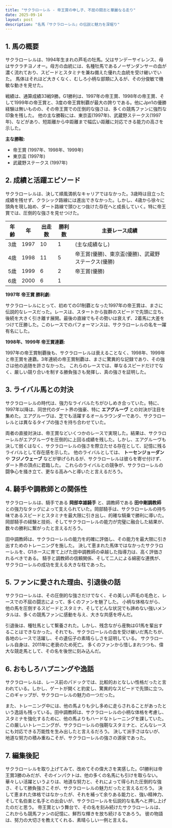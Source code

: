```yaml
---
title: "サクラローレル - 帝王賞の申し子、不屈の闘志と華麗なる走り"
date: 2025-09-14
layout: post
description: "名馬『サクラローレル』の伝説と魅力を深堀り"
---
```


## 1. 馬の概要

サクラローレルは、1994年生まれの芦毛の牡馬。父はサンデーサイレンス、母はサクラチヨノオー。母方の血統には、名種牡馬であるノーザンダンサーの血が濃く流れており、スピードとスタミナを兼ね備えた優れた血統を受け継いでいた。  馬体はそれほど大きくなく、むしろ小柄な部類に入るが、その分俊敏で機敏な動きを見せた。

戦績は、通算成績33戦9勝。G1勝利は、1997年の帝王賞、1998年の帝王賞、そして1999年の帝王賞と、3度の帝王賞制覇が最大の誇りである。他にJpn1の優勝経験は無いものの、その帝王賞での圧倒的な強さは、多くの競馬ファンに強烈な印象を残した。  他の主な勝鞍には、東京盃(1997年)、武蔵野ステークス(1997年)、などがあり、短距離から中距離まで幅広い距離に対応できる能力の高さを示した。

**主な勝鞍:**

* 帝王賞 (1997年、1998年、1999年)
* 東京盃 (1997年)
* 武蔵野ステークス (1997年)


## 2. 成績と活躍エピソード

サクラローレルは、決して順風満帆なキャリアではなかった。3歳時は目立った成績を残せず、クラシック路線には進出できなかった。しかし、4歳から徐々に頭角を現し始め、ダート路線で頭ひとつ抜けた存在へと成長していく。特に帝王賞では、圧倒的な強さを見せつけた。

| 年齢 | 年 | 出走数 | 勝利数 | 主要レース成績 |
|---|---|---|---|---|
| 3歳 | 1997 | 10 | 1 |  (主な成績なし) |
| 4歳 | 1998 | 11 | 5 | 帝王賞(優勝)、東京盃(優勝)、武蔵野ステークス(優勝) |
| 5歳 | 1999 | 6 | 2 | 帝王賞(優勝) |
| 6歳 | 2000 | 6 | 1 |  |


**1997年 帝王賞 勝利劇:**

サクラローレルにとって、初めてのG1制覇となった1997年の帝王賞は、まさに伝説的なレースだった。レースは、スタートから抜群のスピードで先頭に立ち、後続を大きく引き離す展開。最後の直線でもその勢いは衰えず、2着馬に大差をつけて圧勝した。このレースでのパフォーマンスは、サクラローレルの名を一躍有名にした。

**1998年、1999年 帝王賞連覇:**

1997年の帝王賞制覇後も、サクラローレルは衰えることなく、1998年、1999年と帝王賞を連覇。3年連続の帝王賞制覇は、まさに驚異的な記録であり、その強さは他の追随を許さなかった。  これらのレースでは、単なるスピードだけでなく、厳しい競り合いを制する勝負強さも発揮し、真の強さを証明した。


## 3. ライバル馬との対決

サクラローレルの時代は、強力なライバルたちがひしめき合っていた。特に、1997年以降は、同世代のダート界の強豪、特に **エアグルーヴ** との対決が注目を集めた。エアグルーヴは、芝でも活躍するオールラウンダーであり、サクラローレルとは異なるタイプの強さを持ち合わせていた。

両者の直接対決は、帝王賞などいくつかのレースで実現した。結果は、サクラローレルがエアグルーヴを圧倒的に上回る成績を残した。しかし、エアグルーヴも決して弱くはなく、サクラローレルの強さを際立たせる存在として、記憶に残るライバルとして存在感を示した。  他のライバルとしては、 **トーセンジョーダン** や **フジノウェーブ** などが挙げられるが、サクラローレルは彼らを寄せ付けず、ダート界の頂点に君臨した。  これらのライバルとの競争が、サクラローレルの闘争心を掻き立て、更なる高みへと導いたと言えるだろう。


## 4. 騎手や調教師との関係性

サクラローレルは、騎手である **岡部幸雄騎手** と、調教師である **田中剛調教師** との強力なタッグによって支えられていた。岡部騎手は、サクラローレルの持ち味であるスピードとスタミナを最大限に引き出し、的確な騎乗で勝利に導いた。  岡部騎手の経験と技術、そしてサクラローレルの能力が完璧に融合した結果が、数々の勝利に繋がったと言えるだろう。

田中調教師は、サクラローレルの能力を的確に評価し、その能力を最大限に引き出すためのトレーニングを施した。  決して恵まれた馬体ではなかったサクラローレルを、G1ホースに育て上げた田中調教師の卓越した指導力は、高く評価されるべきである。  騎手と調教師の信頼関係、そして二人による綿密な連携が、サクラローレルの成功を支える大きな柱であった。


## 5. ファンに愛された理由、引退後の話

サクラローレルは、その圧倒的な強さだけでなく、その美しい芦毛の毛色と、レースでの不屈の闘志によって、多くのファンを魅了した。  小柄な体格ながら、他の馬を圧倒するスピードとスタミナ、そしてどんな状況でも諦めない強いメンタルは、多くの競馬ファンに感動を与え、大きな共感を呼んだ。

引退後は、種牡馬として繋養された。しかし、残念ながら産駒はG1馬を輩出することはできなかった。それでも、サクラローレルの血を受け継いだ馬たちが、各地のレースで活躍し、その遺伝子の素晴らしさを証明している。  サクラローレル自身は、2011年に老衰のため死亡。  多くのファンから惜しまれつつも、偉大な競走馬として、その名を後世に刻み込んだ。


## 6. おもしろハプニングや逸話

サクラローレルは、レース前のパドックでは、比較的おとなしい性格だったと言われている。しかし、ゲートが開くと豹変し、驚異的なスピードで先頭に立つ。このギャップが、サクラローレルの魅力の一つだった。

また、トレーニング中には、他の馬よりも少し多めに走らされることがあったという逸話も残っている。田中調教師は、サクラローレルの小柄な体格を考慮し、スタミナを強化するために、他の馬よりもハードなトレーニングを課していた。  この厳しいトレーニングが、サクラローレルの強靭なスタミナと、どんなレースにも対応できる万能性を生み出したと言えるだろう。  決して派手さはないが、地道な努力の積み重ねこそが、サクラローレルの強さの源泉であった。


## 7. 編集後記

サクラローレルを取り上げてみて、改めてその偉大さを実感した。G1勝利は帝王賞3勝のみだが、そのインパクトは、他の多くの名馬にも引けを取らない。  華々しい活躍というよりは、地道な努力と、それによって得られた圧倒的な強さ、そして勝負強さこそが、サクラローレルの魅力だったと言えるだろう。  決して恵まれた体格ではなかったが、それを補って余りある能力と、強い精神力、そして名伯楽と名手との出会いが、サクラローレルを伝説的な名馬へと押し上げたのだと思う。  帝王賞という舞台で、その名を刻み続けたサクラローレルは、これからも競馬ファンの記憶に、鮮烈な輝きを放ち続けるであろう。  彼の物語は、努力の大切さを教えてくれる、素晴らしい一例と言える。
